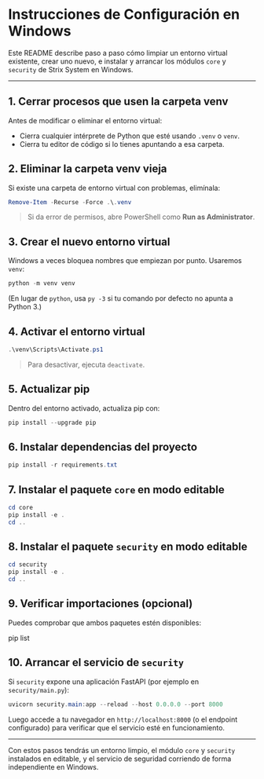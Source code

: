 # Instrucciones de Configuración en Windows

Este README describe paso a paso cómo limpiar un entorno virtual existente, crear uno nuevo, e instalar y arrancar los módulos `core` y `security` de Strix System en Windows.

---

## 1. Cerrar procesos que usen la carpeta venv

Antes de modificar o eliminar el entorno virtual:

- Cierra cualquier intérprete de Python que esté usando `.venv` o `venv`.
- Cierra tu editor de código si lo tienes apuntando a esa carpeta.

## 2. Eliminar la carpeta venv vieja

Si existe una carpeta de entorno virtual con problemas, elimínala:

```powershell
Remove-Item -Recurse -Force .\.venv
```

> Si da error de permisos, abre PowerShell como **Run as Administrator**.

## 3. Crear el nuevo entorno virtual

Windows a veces bloquea nombres que empiezan por punto. Usaremos `venv`:

```powershell
python -m venv venv
```

(En lugar de `python`, usa `py -3` si tu comando por defecto no apunta a Python 3.)

## 4. Activar el entorno virtual

```powershell
.\venv\Scripts\Activate.ps1
```

> Para desactivar, ejecuta `deactivate`.

## 5. Actualizar pip

Dentro del entorno activado, actualiza pip con:

```powershell
pip install --upgrade pip
```

## 6. Instalar dependencias del proyecto

```powershell
pip install -r requirements.txt
```

## 7. Instalar el paquete `core` en modo editable

```powershell
cd core
pip install -e .
cd ..
```

## 8. Instalar el paquete `security` en modo editable

```powershell
cd security
pip install -e .
cd ..
```

## 9. Verificar importaciones (opcional)

Puedes comprobar que ambos paquetes estén disponibles:

pip list


## 10. Arrancar el servicio de `security`

Si `security` expone una aplicación FastAPI (por ejemplo en `security/main.py`):

```powershell
uvicorn security.main:app --reload --host 0.0.0.0 --port 8000
```

Luego accede a tu navegador en `http://localhost:8000` (o el endpoint configurado) para verificar que el servicio esté en funcionamiento.

---

Con estos pasos tendrás un entorno limpio, el módulo `core` y `security` instalados en editable, y el servicio de seguridad corriendo de forma independiente en Windows.
